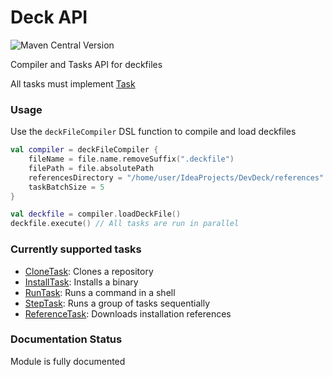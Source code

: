 # Deck API

![Maven Central Version](https://img.shields.io/maven-central/v/io.github.justincodinguk.devdeck/deck-api)

Compiler and Tasks API for deckfiles

All tasks must implement [Task](src/desktopMain/kotlin/dev/justincodinguk/devdeck/core/deck_api/task/Task.kt)

### Usage
Use the `deckFileCompiler` DSL function to compile and load deckfiles

```kotlin
val compiler = deckFileCompiler {
    fileName = file.name.removeSuffix(".deckfile")
    filePath = file.absolutePath
    referencesDirectory = "/home/user/IdeaProjects/DevDeck/references"
    taskBatchSize = 5
}

val deckfile = compiler.loadDeckFile()
deckfile.execute() // All tasks are run in parallel
```


### Currently supported tasks
* [CloneTask](src/desktopMain/kotlin/dev/justincodinguk/devdeck/core/deck_api/task/CloneTask.kt): Clones a repository
* [InstallTask](src/desktopMain/kotlin/dev/justincodinguk/devdeck/core/deck_api/task/InstallTask.kt): Installs a binary
* [RunTask](src/desktopMain/kotlin/dev/justincodinguk/devdeck/core/deck_api/task/RunTask.kt): Runs a command in a shell
* [StepTask](src/desktopMain/kotlin/dev/justincodinguk/devdeck/core/deck_api/task/StepTask.kt): Runs a group of tasks sequentially
* [ReferenceTask](src/desktopMain/kotlin/dev/justincodinguk/devdeck/core/deck_api/task/ReferenceTask.kt): Downloads installation references

### Documentation Status
Module is fully documented